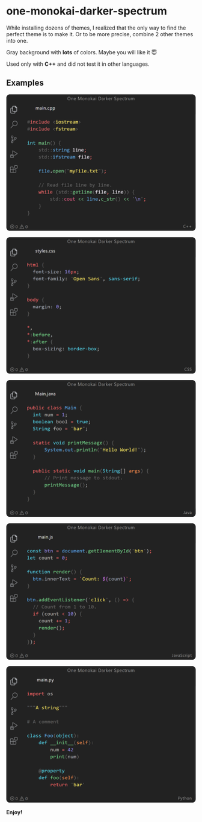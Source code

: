 # one-monokai-darker-spectrum 

While installing dozens of themes, I realized that the only way to find the perfect theme is to make it. Or to be more precise, combine 2 other themes into one. 

Gray background with **lots** of colors. Maybe you will like it 😇

Used only with  **C++** and did not test it in other languages.

## Examples

![Alt text](examples/example_1.png)

![Alt text](examples/example_2.png)

![Alt text](examples/example_3.png)

![Alt text](examples/example_4.png)

![Alt text](examples/example_5.png)


**Enjoy!**
